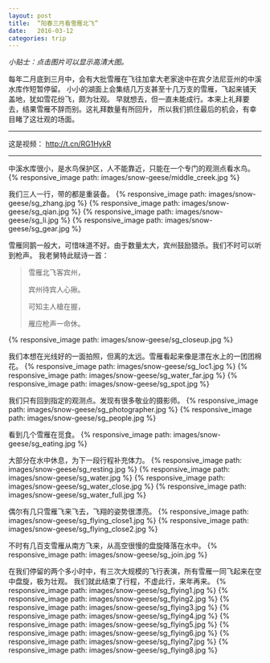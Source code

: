 ```yaml
---
layout: post
title:  “阳春三月看雪雁北飞”
date:   2016-03-12
categories: trip 
---
```


*小贴士：点击图片可以显示高清大图。*

每年二月底到三月中，会有大批雪雁在飞往加拿大老家途中在宾夕法尼亚州的中溪水库作短暂停留。
小小的湖面上会集结几万支甚至十几万支的雪雁，飞起来铺天盖地，犹如雪花纷飞，颇为壮观。
早就想去，但一直未能成行。本来上礼拜要去，结果雪雁不辞而别。这礼拜数量有所回升，
所以我们抓住最后的机会，有幸目睹了这壮观的场面。

----------------------------

这是视频： <http://t.cn/RG1HykR>

----------------------------

中溪水库很小，是水鸟保护区，人不能靠近，只能在一个专门的观测点看水鸟。
{% responsive_image path: images/snow-geese/middle_creek.jpg %}

我们三人一行，带的都是重装备。
{% responsive_image path: images/snow-geese/sg_zhang.jpg %}
{% responsive_image path: images/snow-geese/sg_qian.jpg %}
{% responsive_image path: images/snow-geese/sg_li.jpg %}
{% responsive_image path: images/snow-geese/sg_gear.jpg %}

雪雁同鹅一般大，可惜味道不好。由于数量太大，宾州鼓励猎杀。我们不时可以听到枪声。
我老舅特此赋诗一首：

> 雪雁北飞客宾州，
>
> 宾州待宾人心揪。
>
> 可知主人槍在握，
>
> 雁应枪声一命休。
>
{% responsive_image path: images/snow-geese/sg_closeup.jpg %}

我们本想在光线好的一面拍照，但离的太远。雪雁看起来像是漂在水上的一团团棉花。
{% responsive_image path: images/snow-geese/sg_loc1.jpg %}
{% responsive_image path: images/snow-geese/sg_water_far.jpg %}
{% responsive_image path: images/snow-geese/sg_spot.jpg %}

我们只有回到指定的观测点。发现有很多敬业的摄影师。
{% responsive_image path: images/snow-geese/sg_photographer.jpg %}
{% responsive_image path: images/snow-geese/sg_people.jpg %}


看到几个雪雁在觅食。
{% responsive_image path: images/snow-geese/sg_eating.jpg %}

大部分在水中休息，为下一段行程补充体力。
{% responsive_image path: images/snow-geese/sg_resting.jpg %}
{% responsive_image path: images/snow-geese/sg_water.jpg %}
{% responsive_image path: images/snow-geese/sg_water_close.jpg %}
{% responsive_image path: images/snow-geese/sg_water_full.jpg %}

偶尔有几只雪雁飞来飞去，飞翔的姿势很漂亮。
{% responsive_image path: images/snow-geese/sg_flying_close1.jpg %}
{% responsive_image path: images/snow-geese/sg_flying_close2.jpg %}

不时有几百支雪雁从南方飞来，从高空很慢的盘旋降落在水中。
{% responsive_image path: images/snow-geese/sg_join.jpg %}

在我们停留的两个多小时中，有三次大规模的飞行表演，所有雪雁一同飞起来在空中盘旋，极为壮观。
我们就此结束了行程，不虚此行，来年再来。
{% responsive_image path: images/snow-geese/sg_flying1.jpg %}
{% responsive_image path: images/snow-geese/sg_flying2.jpg %}
{% responsive_image path: images/snow-geese/sg_flying3.jpg %}
{% responsive_image path: images/snow-geese/sg_flying4.jpg %}
{% responsive_image path: images/snow-geese/sg_flying5.jpg %}
{% responsive_image path: images/snow-geese/sg_flying6.jpg %}
{% responsive_image path: images/snow-geese/sg_flying7.jpg %}
{% responsive_image path: images/snow-geese/sg_flying8.jpg %}






